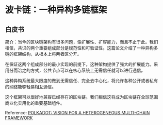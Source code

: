 # 波卡链：一种异构多链框架

## 白皮书

简介：当今的区块链架构有很多问题，像扩展性、扩容能力，而且不止于此。我们相信，共识的两个重要组成部分是规范性和可验证性。这篇论文介绍了一种异构多链的框架结构，从根本上将两者区分开。

在保证这两个组成部分的最小实现的前提下，这种架构提供了强大的扩展能力。采用分而治之的方式，公共节点可以在核心系统上无需信任就可以进行通信。

这种异构系统最大限度的做到无需信任、完全去中心化，将允许各种公开或者私有的网络能够轻易相互通信。

这个框架可以很好地兼容已经存在的区块链。我们相信这将成为区块链在全球范围商业化实用化的重要基础组件。

Reference: [POLKADOT: VISION FOR A HETEROGENEOUS MULTI-CHAIN FRAMEWORK](https://polkadot.network/PolkaDotPaper.pdf)

